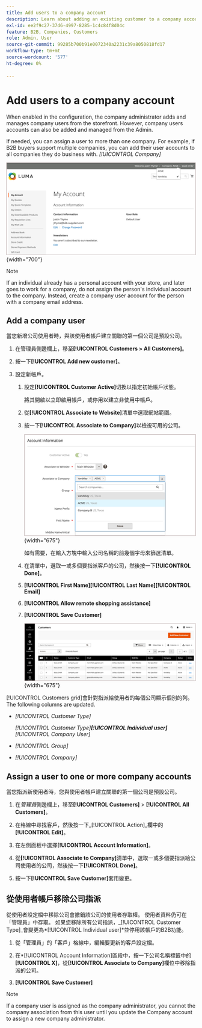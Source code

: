 ```yaml
---
title: Add users to a company account
description: Learn about adding an existing customer to a company account.
exl-id: ee2f9c27-37d6-4997-8285-1c4c84f8d04c
feature: B2B, Companies, Customers
role: Admin, User
source-git-commit: 99285b700b91e0072340a2231c39a8050818fd17
workflow-type: tm+mt
source-wordcount: '577'
ht-degree: 0%

---
```


# Add users to a company account

When enabled in the configuration, the company administrator adds and manages company users from the storefront. However, company users accounts can also be added and managed from the Admin.

If needed, you can assign a user to more than one company. For example, if B2B buyers support multiple companies, you can add their user accounts to all companies they do business with. *[!UICONTROL Company]*

![](./assets/company-assign-multi-switcher.png){width="700"}

>[!NOTE]
>
>If an individual already has a personal account with your store, and later goes to work for a company, do not assign the person&#39;s individual account to the company. Instead, create a company user account for the person with a company email address.

## Add a company user

當您新增公司使用者時，與該使用者帳戶建立關聯的第一個公司是預設公司。

1. 在管理員側邊欄上，移至&#x200B;**[!UICONTROL Customers > All Customers]**。

1. 按一下&#x200B;**[!UICONTROL Add new customer]**。

1. 設定新帳戶。

   1. 設定&#x200B;**[!UICONTROL Customer Active]**&#x200B;切換以指定初始帳戶狀態。

      將其開啟以立即啟用帳戶，或停用以建立非使用中帳戶。

   1. 從&#x200B;**[!UICONTROL Associate to Website]**&#x200B;清單中選取網站範圍。

   1. 按一下&#x200B;**[!UICONTROL Associate to Company]**&#x200B;以檢視可用的公司。

      ![與公司關聯](./assets/company-assign-customer-account.png){width="675"}

      如有需要，在輸入方塊中輸入公司名稱的前幾個字母來篩選清單。

   1. 在清單中，選取一或多個要指派客戶的公司，然後按一下&#x200B;**[!UICONTROL Done]**。

      [](catalog-shared.md)

   1. **[!UICONTROL First Name]****[!UICONTROL Last Name]****[!UICONTROL Email]**

   1. **[!UICONTROL Allow remote shopping assistance]**

   1. **[!UICONTROL Save Customer]**

      ![](./assets/company-assign-user-assignments.png){width="675"}

[!UICONTROL Customers grid]會針對指派給使用者的每個公司顯示個別的列。 The following columns are updated.

- _[!UICONTROL Customer Type]_

  _[!UICONTROL Customer Type]__[!UICONTROL Individual user]__[!UICONTROL Company User]_

- _[!UICONTROL Group]_

- _[!UICONTROL Company]_

## Assign a user to one or more company accounts

當您指派新使用者時，您與使用者帳戶建立關聯的第一個公司是預設公司。

1. 在&#x200B;_管理員_&#x200B;側邊欄上，移至&#x200B;**[!UICONTROL Customers]** > **[!UICONTROL All Customers]**。

1. 在格線中尋找客戶，然後按一下&#x200B;_[!UICONTROL Action]_欄中的&#x200B;**[!UICONTROL Edit]**。

1. 在左側面板中選擇&#x200B;**[!UICONTROL Account Information]**。

1. 從&#x200B;**[!UICONTROL Associate to Company]**&#x200B;清單中，選取一或多個要指派給公司使用者的公司，然後按一下&#x200B;**[!UICONTROL Done]**。

1. 按一下&#x200B;**[!UICONTROL Save Customer]**&#x200B;套用變更。

## 從使用者帳戶移除公司指派

從使用者設定檔中移除公司會撤銷該公司的使用者存取權。 使用者資料仍可在「管理員」中存取。 如果您移除所有公司指派，_[!UICONTROL Customer Type]_會變更為&#x200B;*[!UICONTROL Individual user]*並停用該帳戶的B2B功能。

1. 從「管理員」的「客戶」格線中，編輯要更新的客戶設定檔。

1. 在*[!UICONTROL Account Information]區段中，按一下公司名稱標籤中的&#x200B;**[!UICONTROL X]**，從&#x200B;**[!UICONTROL Associate to Company]**&#x200B;欄位中移除指派的公司。

1. **[!UICONTROL Save Customer]**

>[!NOTE]
>
>If a company user is assigned as the company administrator, you cannot  the company association from this user until you update the Company account to assign a new company administrator.
